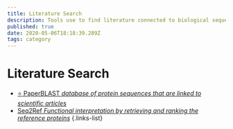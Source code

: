 ```yaml
---
title: Literature Search
description: Tools use to find literature connected to biological sequences
published: true
date: 2020-05-06T18:18:39.289Z
tags: category
---
```


# Literature Search

- [:star: PaperBLAST *database of protein sequences that are linked to scientific articles*](https://vdclab-wiki.herokuapp.com/en/literature-search/PaperBLAST)
- [Seq2Ref *Functional interpretation by retrieving and ranking the reference proteins*](https://vdclab-wiki.herokuapp.com/en/literature-search/Seq2Ref)
{.links-list}
